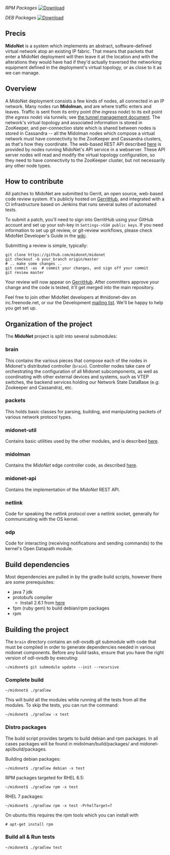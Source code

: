 *RPM Packages* [ ![Download](https://api.bintray.com/packages/midonet/midonet-rpm/midonet/images/download.svg)](https://bintray.com/midonet/midonet-rpm/midonet/_latestVersion)

*DEB Packages* [ ![Download](https://api.bintray.com/packages/midonet/midonet-ubuntu/midonet/images/download.svg)](https://bintray.com/midonet/midonet-ubuntu/midonet/_latestVersion)

## Precis

**MidoNet** is a system which implements an abstract, software-defined
virtual network atop an existing IP fabric.  That means that packets that
enter a MidoNet deployment will then leave it at the location and with the
alterations they would have had if they'd actually traversed the networking
equipment defined in the deployment's virtual topology, or as close to it
as we can manage.

## Overview

A MidoNet deployment consists a few kinds of nodes, all connected in
an IP network.  Many nodes run **Midolman**, and are where traffic enters
and leaves.  Traffic is sent from its entry point (the *ingress node*) to
its exit point (the *egress node*) via tunnels; see [the tunnel management
document](docs/tunnel-management.md).  The network's virtual topology
and associated information is stored in ZooKeeper, and per-connection
state which is shared between nodes is stored in Cassandra -- all the
Midolman nodes which compose a virtual network must have connectivity to
the ZooKeeper and Cassandra clusters, as that's how they coordinate.
The web-based REST API described [here][rest-api] is provided by nodes running
MidoNet's API service in a webserver.  These API server nodes will read and
modify the virtual topology configuration, so they need to have connectivity to
the ZooKeeper cluster, but not necessarily any other node types.

[rest-api]: http://docs.midonet.org/docs/latest/rest-api/
    "MidoNet API Specification"

## How to contribute

All patches to MidoNet are submitted to Gerrit, an open source,
web-based code review system. It's publicly hosted on
[GerritHub][gerrithub], and integrated with a CI infrastructure based on
Jenkins that runs several suites of automated tests.

To submit a patch, you'll need to sign into GerritHub using your GitHub
account and set up your ssh-key in `Settings->SSH public keys`. If you
need information to set up git review, or git-review workflows, please
check MidoNet Developer's Guide in the [wiki][dev-guide].

Submitting a review is simple, typically:

    git clone https://github.com/midonet/midonet
    git checkout -b your_branch origin/master
    # .. make some changes ..
    git commit -as  # commit your changes, and sign off your commit
    git review master

Your review will now appear on [GerritHub][gerrithub]. After committers
approve your change and the code is tested, it'll get merged into the
main repository.

Feel free to join other MidoNet developers at #midonet-dev on
irc.freenode.net, or our the Development [mailing list][dev-mail]. We'll
be happy to help you get set up.

[gerrithub]: https://review.gerrithub.io/#/q/project:midonet/midonet
    "GerritHub"
[dev-guide]: http://wiki.midonet.org/Developer%27s%20Guide
    "MidoNet developers guide"
[dev-mail]: http://lists.midonet.org/listinfo/midonet-dev
    "MidoNet developers mailing list"

## Organization of the project

The **MidoNet** project is split into several submodules:

### brain

This contains the various pieces that compose each of the nodes in
Midonet's distributed controller (`brain`). Controller nodes take care
of orchestrating the configuration of all Midonet subcomponents, as well
as coordinating with other external devices and systems, such as VTEP
switches, the backend services holding our Network State DataBase (e.g:
Zookeeper and Cassandra), etc.

### packets

This holds basic classes for parsing, building, and manipulating packets
of various network protocol types.

### midonet-util

Contains basic utilities used by the other modules, and is described
[here](docs/midonet-util.md).

### midolman

Contains the *MidoNet* edge controller code, as described [here](docs/midolman.md).

### midonet-api

Contains the implementation of the *MidoNet* REST API.

### netlink

Code for speaking the netlink protocol over a netlink socket, generally
for communicating with the OS kernel.

### odp

Code for interacting (receiving notifications and sending commands) to
the kernel's Open Datapath module.

## Build dependencies

Most dependencies are pulled in by the gradle build scripts, however
there are some prerequisites:

* java 7 jdk
* protobufs compiler
    * Install 2.6.1 from [here](https://github.com/google/protobuf/releases)
* fpm (ruby gem) to build debian/rpm packages
* rpm

## Building the project

The `brain` directory contains an odl-ovsdb git submodule with code that
must be compiled in order to generate dependencies needed in various
midonet components. Before any build tasks, ensure that you have the
right version of odl-ovsdb by executing:

    ~/midonet$ git submodule update --init --recursive

### Complete build

    ~/midonet$ ./gradlew

This will build all the modules while running all the tests from all the modules.
To skip the tests, you can run the command:

    ~/midonet$ ./gradlew -x test

### Distro packages

The build script provides targets to build debian and rpm packages. In all cases
packages will be found in midolman/build/packages/ and midonet-api/build/packages.

Building debian packages:

    ~/midonet$ ./gradlew debian -x test

RPM packages targeted for RHEL 6.5:

    ~/midonet$ ./gradlew rpm -x test

RHEL 7 packages:

    ~/midonet$ ./gradlew rpm -x test -PrhelTarget=7

On ubuntu this requires the rpm tools which you can install with

    # apt-get install rpm

### Build all & Run tests

    ~/midonet$ ./gradlew test
